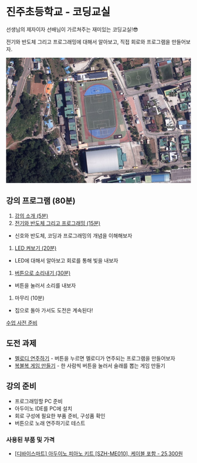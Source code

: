 # 진주초등학교 - 코딩교실

선생님의 제자이자 선배님이 가르쳐주는 재미있는 코딩교실!😎

전기와 반도체 그리고 프로그래밍에 대해서 알아보고, 직접 회로와 프로그램을 만들어보자.

![jinju](./intro.jpg)

## 강의 프로그램 (80분)
1. [강의 소개 (5분)](./introduce)
1. [전기와 반도체 그리고 프로그래밍 (15분)](./semiconductor)
 - 신호와 반도체, 코딩과 프로그래밍의 개념을 이해해보자
1. [LED 켜보기 (20분)](./led)
 - LED에 대해서 알아보고 회로를 통해 빛을 내보자
1. [버튼으로 소리내기 (30분)](./button)
 - 버튼을 눌러서 소리를 내보자
1. 마무리 (10분)
 - 집으로 돌아 가서도 도전은 계속된다!

[수업 사전 준비](./preparation)

## 도전 과제
- [멜로디 연주하기](./play-button) - 버튼을 누르면 멜로디가 연주되는 프로그램을 만들어보자
- [복불복 게임 만들기](./game) - 한 사람씩 버튼을 눌러서 술래를 뽑는 게임 만들기

## 강의 준비
- 프로그래밍할 PC 준비
- 아두이노 IDE를 PC에 설치
- 회로 구성에 필요한 부품 준비, 구성품 확인
- 버튼으로 노래 연주하기로 테스트

### 사용된 부품 및 가격
- [[디바이스마트] 아두이노 피아노 키트 [SZH-ME010], 케이블 포함 - 25,300원](https://www.devicemart.co.kr/goods/view?no=13068786)
